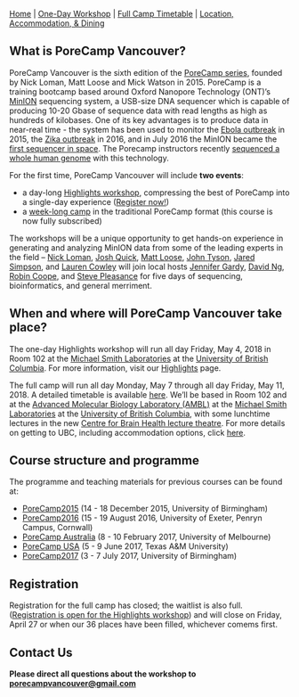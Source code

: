 [Home](index.md) | [One-Day Workshop](highlights.md) | [Full Camp Timetable](timetable.md) | [Location, Accommodation, & Dining](location.md)

## What is PoreCamp Vancouver?
PoreCamp Vancouver is the sixth edition of the [PoreCamp series](https://porecamp.github.io/), founded by Nick Loman, Matt Loose and Mick Watson in 2015. PoreCamp is a training bootcamp based around Oxford Nanopore Technology (ONT)’s [MinION](https://nanoporetech.com/products/minion) sequencing system, a USB-size DNA sequencer which is capable of producing 10-20 Gbase of sequence data with read lengths as high as hundreds of kilobases. One of its key advantages is to produce data in near-real time - the system has been used to monitor the [Ebola outbreak](http://www.nature.com/nature/journal/v530/n7589/full/nature16996.html) in 2015, the [Zika outbreak](http://zibraproject.github.io/) in 2016, and in July 2016 the MinION became the [first sequencer in space](http://www.nasa.gov/mission_pages/station/research/experiments/2181.html). The Porecamp instructors recently [sequenced a whole human genome](http://github.com/nanopore-wgs-consortium/NA12878) with this technology.

For the first time, PoreCamp Vancouver will include **two events**:
* a day-long [Highlights workshop](highlights.md), compressing the best of PoreCamp into a single-day experience ([Register now!](https://www.eventbrite.com/e/porecamp-vancouver-one-day-highlights-session-registration-friday-may-4-tickets-43071424791))
* a [week-long camp](timetable.md) in the traditional PoreCamp format (this course is now fully subscribed)

The workshops will be a unique opportunity to get hands-on experience in generating and analyzing MinION data from some of the leading experts in the field – [Nick Loman](http://lab.loman.net/), [Josh Quick](http://lab.loman.net/), [Matt Loose](https://www.nottingham.ac.uk/life-sciences/people/matt.loose), [John Tyson](http://snutchlab.msl.ubc.ca/labmembers/), [Jared Simpson](http://simpsonlab.github.io/), and [Lauren Cowley](https://scholar.google.com/citations?user=t2_rH0kAAAAJ&hl=en) will join local hosts [Jennifer Gardy](http://www.spph.ubc.ca/person/jennifer-gardy/), [David Ng](http://popperfont.net/), [Robin Coope](http://www.bcgsc.ca/), and [Steve Pleasance](http://www.bcgsc.ca/) for five days of sequencing, bioinformatics, and general merriment.

## When and where will PoreCamp Vancouver take place?
The one-day Highlights workshop will run all day Friday, May 4, 2018 in Room 102 at the [Michael Smith Laboratories](http://www.msl.ubc.ca/) at the [University of British Columbia](https://www.ubc.ca/). For more information, visit our [Highlights](highlights.md) page.

The full camp will run all day Monday, May 7 through all day Friday, May 11, 2018. A detailed timetable is available [here](timetable.md). We’ll be based in Room 102 and at the [Advanced Molecular Biology Laboratory (AMBL)](http://www.bioteach.ubc.ca/) at the [Michael Smith Laboratories](http://www.msl.ubc.ca/) at the [University of British Columbia](https://www.ubc.ca/), with some lunchtime lectures in the new [Centre for Brain Health lecture theatre](https://www.centreforbrainhealth.ca). For more details on getting to UBC, including accommodation options, click [here](location.md).

## Course structure and programme
The programme and teaching materials for previous courses can be found at:
  * [PoreCamp2015](https://porecamp.github.io/2015/index.html) (14 - 18 December 2015, University of Birmingham)
  * [PoreCamp2016](https://porecamp.github.io/2016/index.html) (15 - 19 August 2016, University of Exeter, Penryn Campus, Cornwall)
  * [PoreCamp Australia](https://porecamp-au.github.io/) (8 - 10 February 2017, University of Melbourne)
  * [PoreCamp USA](http://www.txgen.tamu.edu/porecamp_usa/) (5 - 9 June 2017, Texas A&M University)
  * [PoreCamp2017](https://porecamp.github.io/2017/index.html) (3 - 7 July 2017, University of Birmingham)

## Registration
Registration for the full camp has closed; the waitlist is also full. ([Registration is open for the Highlights workshop](https://www.eventbrite.com/e/porecamp-vancouver-one-day-highlights-session-registration-friday-may-4-tickets-43071424791)) and will close on Friday, April 27 or when our 36 places have been filled, whichever comems first.

## Contact Us
**Please direct all questions about the workshop to [porecampvancouver@gmail.com](mailto:porecampvancouver@gmail.com)**

